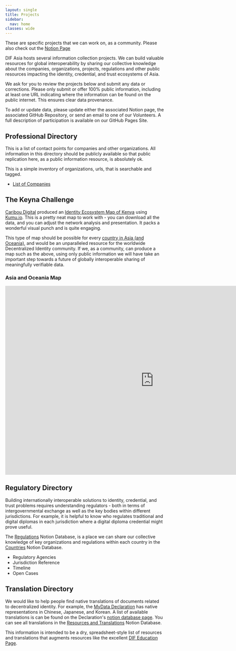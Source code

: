 ```yaml
---
layout: single
title: Projects
sidebar:
  nav: home
classes: wide
---
```

These are specific projects that we can work on, as a community.  Please also
check out the [Notion Page](https://www.notion.so/DIF-Asia-Discussion-group-85bc823687e745c29ef5084f5e1f5802#142abff03b5e49b1ab1f90f7dca3be43)

DIF Asia hosts several information collection projects.  We can build valuable resources for global interoperability by sharing our collective knowledge about the companies, organizations, projects, regulations and other public resources impacting the identity, credential, and trust ecosystems of Asia.

We ask for you to review the projects below and submit any data or corrections.  Please only submit or offer 100% public information, including at least one URL indicating where the information can be found on the public internet.  This ensures clear data provenance.

To add or update data, please update either the associated Notion page, the associated GitHub Repository, or send an email to one of our Volunteers.  A full description of participation is available on our GitHub Pages Site.


## Professional Directory

This is a list of contact points for companies and other organizations.  All
information in this directory should be publicly available so that public
replication here, as a public information resource, is absolutely ok.

This is a simple inventory of organizations, urls, that is searchable and tagged.

* [List of Companies](/_pages/companies/)

## The Keyna Challenge

[Caribou Digital](https://www.cariboudigital.net/) produced an [Identity Ecosystem Map of Kenya](https://kumu.io/CaribouDigital/ie-map-kenya) using [Kumu.io](https://kumu.io).  This is a pretty neat map to work with - you can download all the data, and you can adjust the network analysis and presentation.  It packs a wonderful visual punch and is quite engaging.

This type of map should be possible for every [country in Asia (and Oceania)](/_pages/countries), and would be an unparalleled resource for the worldwide Decentralized Identity community.  If we, as a community, can produce a map such as the above, using only public information we will have take an important step towards a future of globally interoperable sharing of meaningfully verifiable data.

### Asia and Oceania Map
<iframe src="https://embed.kumu.io/3acd9c750afde2aec00498f5c999f950" width="940" height="600" frameborder="0"></iframe>


## Regulatory Directory

Building internationally interoperable solutions to identity, credential, and trust problems requires understanding regulators - both in terms of intergovernmental exchange as well as the key bodies within different jurisdictions.  For example, it is helpful to know who regulates traditional and digital diplomas in each jurisdiction where a digital diploma credential might prove useful.

The [Regulations](https://www.notion.so/6d76eb15ba434f98b43e8a4b1a5f6ca5) Notion Database, is a place we can share our collective knowledge of key organizations and regulations within each country in the [Countries](https://www.notion.so/6774b695d6bf45748b9491af6f85d150) Notion Database.

* Regulatory Agencies
* Jurisdiction Reference
* Timeline
* Open Cases


## Translation Directory

We would like to help people find native translations of documents related to decentralized identity.  For example, the [MyData Declaration](https://mydata.org/declaration/) has native representations in Chinese, Japanese, and Korean.  A list of available translations is can be found on the Declaration's [notion database page](https://www.notion.so/MyData-Declaration-ce6b6b319e814dd09e3644b778364a33).  You can see all translations in the [Resources and Translations](https://www.notion.so/ada90ece4ef04957afe3f2ca158b1f5b) Notion Database.

This information is intended to be a dry, spreadsheet-style list of resources and translations that augments resources like the excellent [DIF Education Page](https://identity.foundation/education/).
